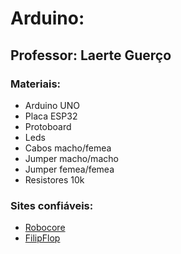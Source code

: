 # Arduino:
## Professor: Laerte Guerço

### Materiais: 

- Arduino UNO
- Placa ESP32
- Protoboard
- Leds
- Cabos macho/femea
- Jumper macho/macho
- Jumper femea/femea
- Resistores 10k

### Sites confiáveis:

- [Robocore](https://www.robocore.net/)
- [FilipFlop](https://www.filipeflop.com/)

